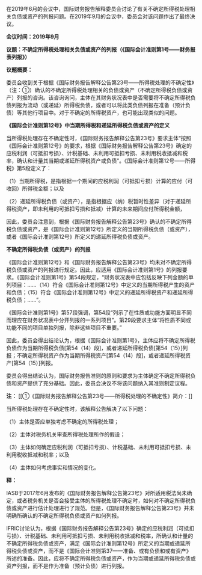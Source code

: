 在2019年6月的会议中，国际财务报告解释委员会讨论了有关不确定所得税处理相关负债或资产的列报问题。在2019年9月的会议中，委员会对该问题作出了最终决议。

**会议时间：2019年9月**

**议题：不确定所得税处理相关负债或资产的列报（《国际会计准则第1号——财务报表列报》）**

**议题概要：**

委员会收到关于根据《国际财务报告解释公告第23号——所得税处理的不确定性》（注：①）确认的不确定所得税处理相关的负债或资产（不确定所得税负债或资产）列报的咨询。该咨询询问，主体在其财务状况表中是否需要将不确定所得税负债列报为流动（或递延）所得税负债，或者可以将此类负债列报在准备（预计负债）等其他行项目中。对于不确定的所得税资产，也可能出现类似的问题。

**《国际会计准则第12号》中当期所得税和递延所得税负债或资产的定义**

当所得税处理存在不确定性时，《国际财务报告解释公告第23号》要求主体“按照《国际会计准则第12号》的要求，根据《国际财务报告解释公告第23号》确定的应税利润（可抵扣亏损）、计税基础、未利用可抵扣亏损、未利用税收抵减和税率，确认和计量其当期或递延所得税资产或负债”。《国际会计准则第12号——所得税》第5段定义了：

（1）当期所得税，是指根据一个期间的应税利润（可抵扣亏损）计算的应付（可收回）所得税金额；以及

（2）递延所得税负债（或资产），是指根据应（纳）税暂时性差异（对于递延所得税资产，即未利用的可抵扣亏损和抵减）计算的未来期间应付所得税金额，

因此，委员会注意到，根据《国际财务报告解释公告第23号》确认的不确定所得税负债或资产，是《国际会计准则第12号》所定义的当期所得税负债（或资产），或者《国际会计准则第12号》所定义的递延所得税负债或资产。

**不确定所得税负债（或资产）的列报**

《国际会计准则第12号》和《国际财务报告解释公告第23号》均未对不确定所得税负债或资产的列报进行规定。因此，应适用《国际会计准则第1号》的列报要求。《国际会计准则第1号》第54段规定，“财务状况表中应包括反映下列金额的单列项目：……（14）符合《国际会计准则第12号》中定义的当期所得税产生的资产和负债；（15）符合《国际会计准则第12号》中定义的递延所得税资产和递延所得税负债；……”。

《国际会计准则第1号》第57段强调，第54段“列示了在性质或功能方面明显不同而理应在财务状况表中分开列报的一系列项目”。第29段要求主体“将性质不同或功能不同的项目单独列报，除非这些项目不重要。”

因此，委员会得出结论认为，根据《国际会计准则第1号》，主体应将不确定所得税负债作为当期所得税负债[第54（14）段]，或者递延所得税负债[第54（15）]列报；不确定所得税资产作为当期所得税资产[第54（14）段]，或者递延所得税资产[第54（15）]列报。

委员会得出结论认为，国际财务报告准则的原则和要求为主体确定不确定所得税负债和资产提供了充分基础。因此，委员会决议不将该问题纳入其准则制定议程。

**注：**
[[①《国际财务报告解释公告第23号——所得税处理的不确定性》简介：]]

当所得税处理存在不确定性时，该解释公告解决了以下问题：

（1）主体是否应单独考虑不确定的所得税处理；

（2）主体对税务机关审查所得税处理所作的假设；

（3）主体如何确定应税利润（可抵扣亏损）、计税基础、未利用可抵扣亏损、未利用税收抵减和税率；以及

（4）主体如何考虑事实和情况的变化。

**释：**

IASB于2017年6月发布的《国际财务报告解释公告第23号》对所适用税法尚未确定，或者税务机关是否会接受主体的所得税处理不确定时，如何对不确定所得税负债或资产进行估计处理进行了规范。但是，《国际财务报告解释公告第23号》并未明确所确认的不确定所得税负债或资产如何列报。

IFRIC讨论认为，根据《国际财务报告解释公告第23号》确定的应税利润（可抵扣亏损）、计税基础、未利用可抵扣亏损、未利用税收抵减和税率，所确认和计量的不确定所得税负债或资产，满足《国际会计准则第12号》所定义的当期或递延所得税负债或资产，而不是《国际会计准则第37——准备、或有负债和或有资产》所述的准备。因此，应将不确定所得税负债或资产，作为当期或递延所得税负债或资产列报，而不是作为准备（预计负债）进行列报。